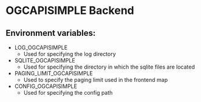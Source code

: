 # OGCAPISIMPLE Backend #

## Environment variables: ##

- LOG_OGCAPISIMPLE
  - Used for specifying the log directory
- SQLITE_OGCAPISIMPLE
  - Used for specifying the directory in which the sqlite files are located
- PAGING_LIMIT_OGCAPISIMPLE
  - Used to specify the paging limit used in the frontend map
- CONFIG_OGCAPISIMPLE
  - Used for specifying the config path

  